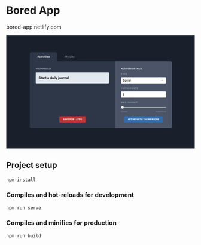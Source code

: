 # Bored App
bored-app.netlify.com

![Bored App screenshot](sceenshot.png?raw=true "Screenshot")

## Project setup
```
npm install
```

### Compiles and hot-reloads for development
```
npm run serve
```

### Compiles and minifies for production
```
npm run build
```
